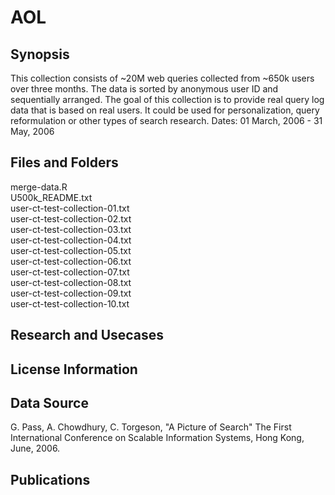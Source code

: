 # AOL

## Synopsis
This collection consists of ~20M web queries collected from ~650k users over three months. The data is sorted by anonymous user ID and sequentially arranged. 
The goal of this collection is to provide real query log data that is based on real users. It could be used for personalization, query reformulation or other types of search research. 
Dates:
  01 March, 2006 - 31 May, 2006

## Files and Folders
merge-data.R
<br> U500k_README.txt
<br> user-ct-test-collection-01.txt
<br> user-ct-test-collection-02.txt
<br> user-ct-test-collection-03.txt
<br> user-ct-test-collection-04.txt
<br> user-ct-test-collection-05.txt
<br> user-ct-test-collection-06.txt
<br> user-ct-test-collection-07.txt
<br> user-ct-test-collection-08.txt
<br> user-ct-test-collection-09.txt
<br> user-ct-test-collection-10.txt

## Research and Usecases

## License Information

## Data Source

G. Pass, A. Chowdhury, C. Torgeson,  "A Picture of Search"  The First 
International Conference on Scalable Information Systems, Hong Kong, June, 
2006.

## Publications
